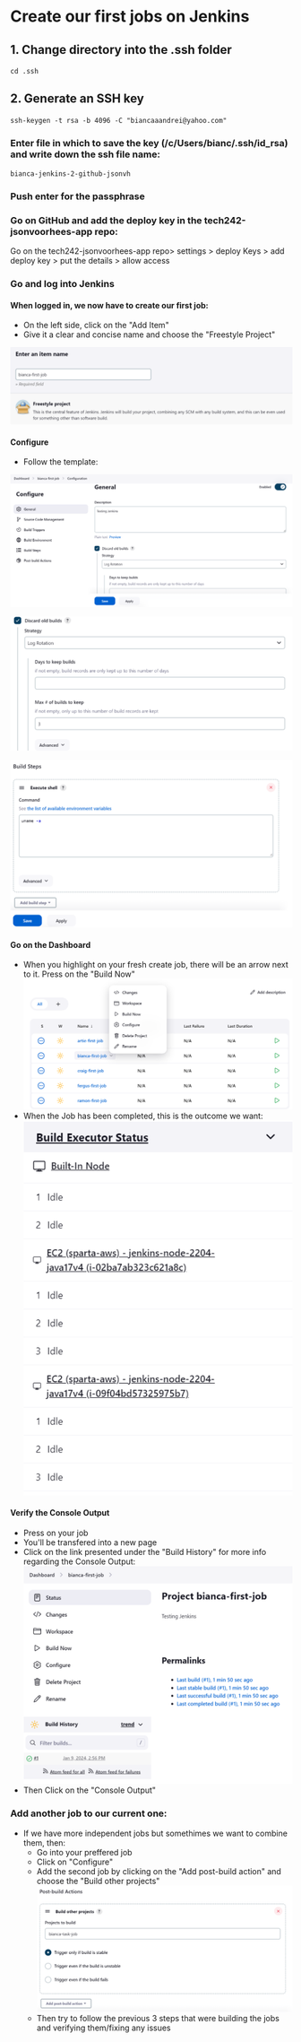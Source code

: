 # Create our first jobs on Jenkins

## 1. Change directory into the .ssh folder
```
cd .ssh
```

## 2. Generate an SSH key
```
ssh-keygen -t rsa -b 4096 -C "biancaaandrei@yahoo.com"
```
### Enter file in which to save the key (/c/Users/bianc/.ssh/id_rsa) and write down the ssh file name: 

```
bianca-jenkins-2-github-jsonvh
```

### Push enter for the passphrase

### Go on GitHub and add the deploy key in the tech242-jsonvoorhees-app repo:
Go on the tech242-jsonvoorhees-app repo> settings > deploy Keys > add deploy key > put the details > allow access

### Go and log into Jenkins

#### When logged in, we now have to create our first job:
- On the left side, click on the "Add Item"
- Give it a clear and concise name and choose the "Freestyle Project"

![Alt text](<../readme-images/Jenkins Steps/jenkins create job 1.png>)

#### Configure
- Follow the template:
  
![Configure](<../readme-images/Jenkins Steps/configure 1.png>)

![Alt text](<../readme-images/Jenkins Steps/configure 2.png>)

![Alt text](<../readme-images/Jenkins Steps/configure 4.png>)

#### Go on the Dashboard
- When you highlight on your fresh create job, there will be an arrow next to it. Press on the "Build Now"
![Alt text](<../readme-images/Jenkins Steps/step 3 run now jenkins.png>)
- When the Job has been completed, this is the outcome we want:
![Outcome dashboard](<../readme-images/Jenkins Steps/step 3 outcome.png>)

#### Verify the Console Output
- Press on your job
- You'll be transfered into a new page
- Click on the link presented under the "Build History" for more info regarding the Console Output:
![Alt text](<../readme-images/Jenkins Steps/step 4 seeing result click on the job.png>)
- Then Click on the "Console Output"

### Add another job to our current one:
- If we have more independent jobs but somethimes we want to combine them, then:
    - Go into your preffered job
    - Click on "Configure"
    - Add the second job by clicking on the "Add post-build action" and choose the "Build other projects"
![Alt text](<../readme-images/Jenkins Steps/step 5 this is useful to run second job within first job.png>)
    - Then try to follow the previous 3 steps that were building the jobs and verifying them/fixing any issues